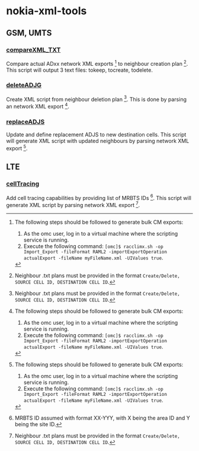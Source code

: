 # nokia-xml-tools

## GSM, UMTS

### [compareXML_TXT](compareXML_TXT.py)
Compare actual ADxx network XML exports [^1] to neighbour creation plan [^2]. This script will output 3 text files: tokeep, tocreate, todelete.
 
### [deleteADJG](deleteADJG.py)
Create XML script from neighbour deletion plan [^2]. This is done by parsing an network XML export [^1].

### [replaceADJS](replaceADJS.py)
Update and define replacement ADJS to new destination cells. This script will generate XML script with updated neighbours by parsing network XML export [^1].

## LTE

### [cellTracing](cellTracing.py)
Add cell tracing capabilities by providing list of MRBTS IDs [^3]. This script will generate XML script by parsing network XML export [^2].

[^1]: The following steps should be followed to generate bulk CM exports:
	1. As the omc user, log in to a virtual machine where the scripting service is running.
	2. Execute the following command: `[omc]$ racclimx.sh -op Import_Export -fileFormat RAML2 -importExportOperation actualExport -fileName myFileName.xml -UIValues true`.
[^2]: Neighbour .txt plans must be provided in the format `Create/Delete, SOURCE CELL ID, DESTINATION CELL ID`.
[^3]: MRBTS ID assumed with format XX-YYY, with X being the area ID and Y being the site ID.